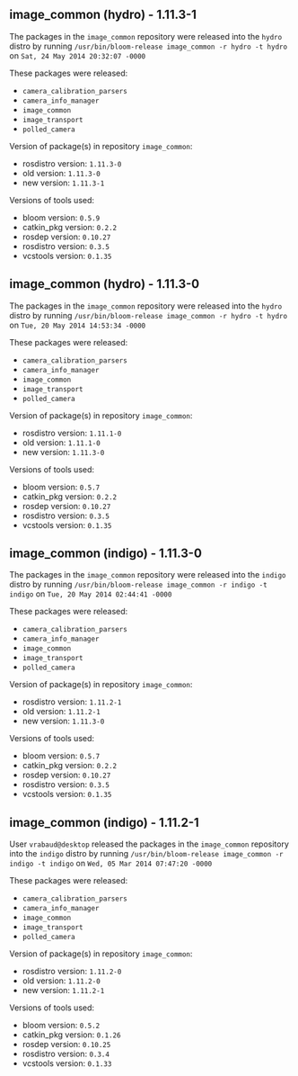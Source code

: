 ## image_common (hydro) - 1.11.3-1

The packages in the `image_common` repository were released into the `hydro` distro by running `/usr/bin/bloom-release image_common -r hydro -t hydro` on `Sat, 24 May 2014 20:32:07 -0000`

These packages were released:
- `camera_calibration_parsers`
- `camera_info_manager`
- `image_common`
- `image_transport`
- `polled_camera`

Version of package(s) in repository `image_common`:
- rosdistro version: `1.11.3-0`
- old version: `1.11.3-0`
- new version: `1.11.3-1`

Versions of tools used:
- bloom version: `0.5.9`
- catkin_pkg version: `0.2.2`
- rosdep version: `0.10.27`
- rosdistro version: `0.3.5`
- vcstools version: `0.1.35`


## image_common (hydro) - 1.11.3-0

The packages in the `image_common` repository were released into the `hydro` distro by running `/usr/bin/bloom-release image_common -r hydro -t hydro` on `Tue, 20 May 2014 14:53:34 -0000`

These packages were released:
- `camera_calibration_parsers`
- `camera_info_manager`
- `image_common`
- `image_transport`
- `polled_camera`

Version of package(s) in repository `image_common`:
- rosdistro version: `1.11.1-0`
- old version: `1.11.1-0`
- new version: `1.11.3-0`

Versions of tools used:
- bloom version: `0.5.7`
- catkin_pkg version: `0.2.2`
- rosdep version: `0.10.27`
- rosdistro version: `0.3.5`
- vcstools version: `0.1.35`


## image_common (indigo) - 1.11.3-0

The packages in the `image_common` repository were released into the `indigo` distro by running `/usr/bin/bloom-release image_common -r indigo -t indigo` on `Tue, 20 May 2014 02:44:41 -0000`

These packages were released:
- `camera_calibration_parsers`
- `camera_info_manager`
- `image_common`
- `image_transport`
- `polled_camera`

Version of package(s) in repository `image_common`:
- rosdistro version: `1.11.2-1`
- old version: `1.11.2-1`
- new version: `1.11.3-0`

Versions of tools used:
- bloom version: `0.5.7`
- catkin_pkg version: `0.2.2`
- rosdep version: `0.10.27`
- rosdistro version: `0.3.5`
- vcstools version: `0.1.35`


## image_common (indigo) - 1.11.2-1

User `vrabaud@desktop` released the packages in the `image_common` repository into the `indigo` distro by running `/usr/bin/bloom-release image_common -r indigo -t indigo` on `Wed, 05 Mar 2014 07:47:20 -0000`

These packages were released:
- `camera_calibration_parsers`
- `camera_info_manager`
- `image_common`
- `image_transport`
- `polled_camera`

Version of package(s) in repository `image_common`:
- rosdistro version: `1.11.2-0`
- old version: `1.11.2-0`
- new version: `1.11.2-1`

Versions of tools used:
- bloom version: `0.5.2`
- catkin_pkg version: `0.1.26`
- rosdep version: `0.10.25`
- rosdistro version: `0.3.4`
- vcstools version: `0.1.33`


